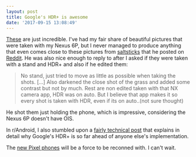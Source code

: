 ```yaml
---
layout: post
title: Google's HDR+ is awesome 
date: '2017-09-15 13:08:49'
---
```


[These](https://photos.google.com/share/AF1QipN1Pd_lOc7d-ScHCBi8r88j9XuU_KG4gew23V70BU-ARtBRU13LZ9JNgygwkEd5KA?key=aGY5LWJfWHJYeWFQSHZXQ0hzbFdfdTNWMFJ6MVN3) are just incredible. I've had my fair share of beautiful pictures that were taken with my Nexus 6P, but I never managed to produce anything that even comes close to these pictures from [saltsticks](https://www.reddit.com/user/Saltsticks) that he posted on [Reddit](https://www.reddit.com/r/Nexus6P/comments/6xtsle/cant_get_enough_of_6ps_camera/). He was also nice enough to reply to after I asked if they were taken with a stand and HDR+ and also if he edited them:

> No stand, just tried to move as little as possible when taking the shots. […] Also darkened the close shot of the grass and added some contrast but not by much. Rest are non edited taken with that NX camera app, HDR was on auto. But I believe that app makes it so every shot is taken with HDR, even if its on auto..(not sure thought) 

He shot them just holding  the phone, which is impressive, considering the Nexus 6P doesn't have OIS.

In r/Android, I also stumbled upon a [fairly technical post](https://www.reddit.com/r/Android/comments/6zybg8/explained_why_the_google_pixel_still_takes_the/) that explains in detail why Google's HDR+ is so far ahead of anyone else's implementation.

The [new Pixel phones](https://madeby.google.com/askmore/https://madeby.google.com/askmore/) will be a force to be reconned with. I can't wait.
